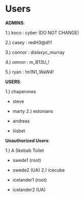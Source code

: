 # Users
**ADMINS**:

1.) koco : cyber (DO NOT CHANGE)

2.) casey : redH3@d!!!

3.) connor : dislexyc_murray

4.) omron : m_B13U_!

5.) ryan : !m1N1_WaW4!

**USERS**:

1.) chaperones

- steve
- marty
2.) estonians
  
- andreas
- liisbet
  
**Unauthorized Users**:

1.) A Skebab Toilet

- swede1 (root)
- swede2 (UA)
2.) icecube
  
- icelander1 (root)
- icelander2 (UA)
